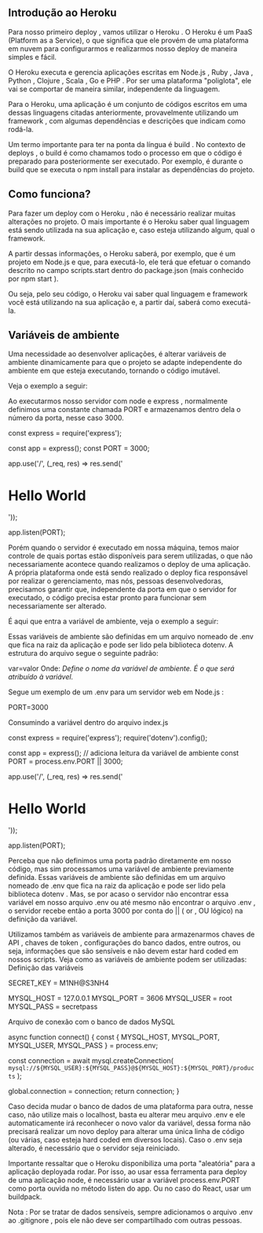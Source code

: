 ## Introdução ao Heroku

Para nosso primeiro deploy , vamos utilizar o Heroku . O Heroku é um PaaS (Platform as a Service), o que significa que ele provém de uma plataforma em nuvem para configurarmos e realizarmos nosso deploy de maneira simples e fácil.

O Heroku executa e gerencia aplicações escritas em Node.js , Ruby , Java , Python , Clojure , Scala , Go e PHP . Por ser uma plataforma "poliglota", ele vai se comportar de maneira similar, independente da linguagem.

Para o Heroku, uma aplicação é um conjunto de códigos escritos em uma dessas linguagens citadas anteriormente, provavelmente utilizando um framework , com algumas dependências e descrições que indicam como rodá-la.

Um termo importante para ter na ponta da língua é build . No contexto de deploys , o build é como chamamos todo o processo em que o código é preparado para posteriormente ser executado. Por exemplo, é durante o build que se executa o npm install para instalar as dependências do projeto.

## Como funciona?

Para fazer um deploy com o Heroku , não é necessário realizar muitas alterações no projeto. O mais importante é o Heroku saber qual linguagem está sendo utilizada na sua aplicação e, caso esteja utilizando algum, qual o framework.

A partir dessas informações, o Heroku saberá, por exemplo, que é um projeto em Node.js e que, para executá-lo, ele terá que efetuar o comando descrito no campo scripts.start dentro do package.json (mais conhecido por npm start ).

Ou seja, pelo seu código, o Heroku vai saber qual linguagem e framework você está utilizando na sua aplicação e, a partir daí, saberá como executá-la.

## Variáveis de ambiente

Uma necessidade ao desenvolver aplicações, é alterar variáveis de ambiente dinamicamente para que o projeto se adapte independente do ambiente em que esteja executando, tornando o código imutável.

Veja o exemplo a seguir:

Ao executarmos nosso servidor com node e express , normalmente definimos uma constante chamada PORT e armazenamos dentro dela o número da porta, nesse caso 3000.

const express = require('express');

const app = express();
const PORT = 3000;

app.use('/', (_req, res) => res.send('<h1>Hello World</h1>'));

app.listen(PORT);

Porém quando o servidor é executado em nossa máquina, temos maior controle de quais portas estão disponíveis para serem utilizadas, o que não necessariamente acontece quando realizamos o deploy de uma aplicação. A própria plataforma onde está sendo realizado o deploy fica responsável por realizar o gerenciamento, mas nós, pessoas desenvolvedoras, precisamos garantir que, independente da porta em que o servidor for executado, o código precisa estar pronto para funcionar sem necessariamente ser alterado.

É aqui que entra a variável de ambiente, veja o exemplo a seguir:

Essas variáveis de ambiente são definidas em um arquivo nomeado de .env que fica na raiz da aplicação e pode ser lido pela biblioteca dotenv. A estrutura do arquivo segue o seguinte padrão:

var=valor
Onde:
<var> Define o nome da variável de ambiente.
<valor> É o que será atribuído à variável.

Segue um exemplo de um .env para um servidor web em Node.js :

PORT=3000

Consumindo a variável dentro do arquivo index.js

const express = require('express');
require('dotenv').config();

const app = express();
// adiciona leitura da variável de ambiente
const PORT = process.env.PORT || 3000;

app.use('/', (_req, res) => res.send('<h1>Hello World</h1>'));

app.listen(PORT);

Perceba que não definimos uma porta padrão diretamente em nosso código, mas sim processamos uma variável de ambiente previamente definida. Essas variáveis de ambiente são definidas em um arquivo nomeado de .env que fica na raiz da aplicação e pode ser lido pela biblioteca dotenv . Mas, se por acaso o servidor não encontrar essa variável em nosso arquivo .env ou até mesmo não encontrar o arquivo .env , o servidor recebe então a porta 3000 por conta do || ( or , OU lógico) na definição da variável.

Utilizamos também as variáveis de ambiente para armazenarmos chaves de API , chaves de token , configurações do banco dados, entre outros, ou seja, informações que são sensíveis e não devem estar hard coded em nossos scripts.
Veja como as variáveis de ambiente podem ser utilizadas:
Definição das variáveis

SECRET_KEY = M1NH@S3NH4

MYSQL_HOST = 127.0.0.1
MYSQL_PORT = 3606
MYSQL_USER = root
MYSQL_PASS = secretpass

Arquivo de conexão com o banco de dados MySQL

async function connect() {
  const { MYSQL_HOST, MYSQL_PORT, MYSQL_USER, MYSQL_PASS } = process.env;

  const connection = await mysql.createConnection(
    `mysql://${MYSQL_USER}:${MYSQL_PASS}@${MYSQL_HOST}:${MYSQL_PORT}/products`
  );

  global.connection = connection;
  return connection;
}

Caso decida mudar o banco de dados de uma plataforma para outra, nesse caso, não utilize mais o localhost, basta eu alterar meu arquivo .env e ele automaticamente irá reconhecer o novo valor da variável, dessa forma não precisará realizar um novo deploy para alterar uma única linha de código (ou várias, caso esteja hard coded em diversos locais). Caso o .env seja alterado, é necessário que o servidor seja reiniciado.

Importante ressaltar que o Heroku disponibiliza uma porta "aleatória" para a aplicação deployada rodar. Por isso, ao usar essa ferramenta para deploy de uma aplicação node, é necessário usar a variável process.env.PORT como porta ouvida no método listen do app. Ou no caso do React, usar um buildpack.

Nota : Por se tratar de dados sensíveis, sempre adicionamos o arquivo .env ao .gitignore , pois ele não deve ser compartilhado com outras pessoas.
